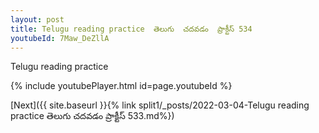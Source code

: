 ```yaml
---
layout: post
title: Telugu reading practice  తెలుగు  చదవడం  ప్రాక్టీస్ 534
youtubeId: 7Maw_DeZllA
---
```

 
 
Telugu reading practice
 
 
 
 
 


{% include youtubePlayer.html id=page.youtubeId %}
 
[Next]({{ site.baseurl }}{% link  split1/_posts/2022-03-04-Telugu reading practice  తెలుగు  చదవడం  ప్రాక్టీస్ 533.md%})
 
